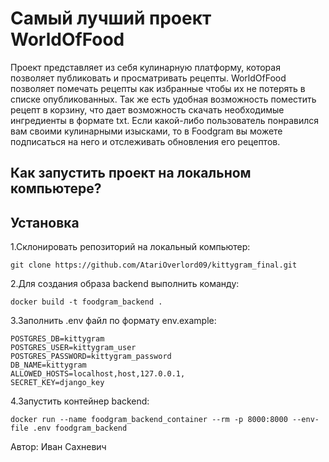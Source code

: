 # Самый лучший проект WorldOfFood

Проект представляет из себя кулинарную платформу, которая позволяет публиковать и просматривать рецепты. WorldOfFood позволяет помечать рецепты как избранные чтобы их не потерять в списке опубликованных. Так же есть удобная возможность поместить рецепт в корзину, что дает возможность скачать необходимые ингредиенты в формате txt. 
Если какой-либо пользователь понравился вам своими кулинарными изысками, то в Foodgram вы можете подписаться на него и отслеживать обновления его рецептов.

## Как запустить проект на локальном компьютере?
## Установка
1.Склонировать репозиторий на локальный компьютер:
```
git clone https://github.com/AtariOverlord09/kittygram_final.git
```

2.Для создания образа backend выполнить команду:
```
docker build -t foodgram_backend . 
```

3.Заполнить .env файл по формату env.example:
```
POSTGRES_DB=kittygram
POSTGRES_USER=kittygram_user
POSTGRES_PASSWORD=kittygram_password
DB_NAME=kittygram
ALLOWED_HOSTS=localhost,host,127.0.0.1,
SECRET_KEY=django_key
```

4.Запустить контейнер backend:
```
docker run --name foodgram_backend_container --rm -p 8000:8000 --env-file .env foodgram_backend
```


Автор: 
Иван Сахневич
